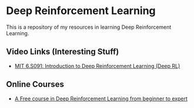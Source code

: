 # Deep Reinforcement Learning

This is a repository of my resources in learning Deep Reinforcement Learning.

## Video Links (Interesting Stuff)
- [MIT 6.S091: Introduction to Deep Reinforcement Learning (Deep RL)](https://www.youtube.com/watch?v=zR11FLZ-O9M)

## Online Courses
- [A Free course in Deep Reinforcement Learning from beginner to expert](https://simoninithomas.github.io/Deep_reinforcement_learning_Course/)

